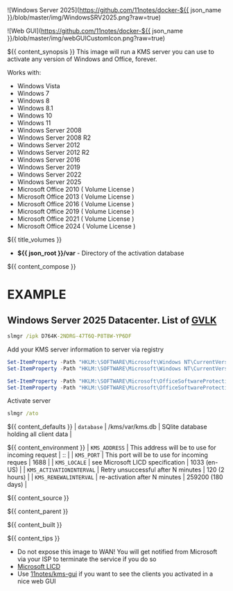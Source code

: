 ![Windows Server 2025](https://github.com/11notes/docker-${{ json_name }}/blob/master/img/WindowsSRV2025.png?raw=true)

![Web GUI](https://github.com/11notes/docker-${{ json_name }}/blob/master/img/webGUICustomIcon.png?raw=true)

${{ content_synopsis }} This image will run a KMS server you can use to activate any version of Windows and Office, forever.

Works with:
- Windows Vista 
- Windows 7 
- Windows 8
- Windows 8.1
- Windows 10
- Windows 11
- Windows Server 2008
- Windows Server 2008 R2
- Windows Server 2012
- Windows Server 2012 R2
- Windows Server 2016
- Windows Server 2019
- Windows Server 2022
- Windows Server 2025
- Microsoft Office 2010 ( Volume License )
- Microsoft Office 2013 ( Volume License )
- Microsoft Office 2016 ( Volume License )
- Microsoft Office 2019 ( Volume License )
- Microsoft Office 2021 ( Volume License )
- Microsoft Office 2024 ( Volume License )

${{ title_volumes }}
* **${{ json_root }}/var** - Directory of the activation database

${{ content_compose }}

# EXAMPLE
## Windows Server 2025 Datacenter. List of [GVLK](https://learn.microsoft.com/en-us/windows-server/get-started/kms-client-activation-keys)
```cmd
slmgr /ipk D764K-2NDRG-47T6Q-P8T8W-YP6DF
```
Add your KMS server information to server via registry
```powershell
Set-ItemProperty -Path "HKLM:\SOFTWARE\Microsoft\Windows NT\CurrentVersion\SoftwareProtectionPlatform" -Name "KeyManagementServiceName" -Value "KMS_IP"
Set-ItemProperty -Path "HKLM:\SOFTWARE\Microsoft\Windows NT\CurrentVersion\SoftwareProtectionPlatform" -Name "KeyManagementServicePort" -Value "KMS_PORT"

Set-ItemProperty -Path "HKLM:\SOFTWARE\Microsoft\OfficeSoftwareProtectionPlatform" -Name "KeyManagementServiceName" -Value "KMS_IP"
Set-ItemProperty -Path "HKLM:\SOFTWARE\Microsoft\OfficeSoftwareProtectionPlatform" -Name "KeyManagementServicePort" -Value "KMS_PORT"
```
Activate server
```cmd
slmgr /ato
```

${{ content_defaults }}
| `database` | /kms/var/kms.db | SQlite database holding all client data |

${{ content_environment }}
| `KMS_ADDRESS` | This address will be to use for incoming request | :: |
| `KMS_PORT` | This port will be to use for incoming reques | 1688 |
| `KMS_LOCALE` | see Microsoft LICD specification | 1033 (en-US) |
| `KMS_ACTIVATIONINTERVAL` | Retry unsuccessful after N minutes | 120 (2 hours) |
| `KMS_RENEWALINTERVAL` | re-activation after N minutes | 259200 (180 days) |

${{ content_source }}

${{ content_parent }}

${{ content_built }}

${{ content_tips }}
* Do not expose this image to WAN! You will get notified from Microsoft via your ISP to terminate the service if you do so
* [Microsoft LICD](https://learn.microsoft.com/en-us/openspecs/office_standards/ms-oe376/6c085406-a698-4e12-9d4d-c3b0ee3dbc4a)
* Use [11notes/kms-gui](https://github.com/11notes/docker-kms-gui) if you want to see the clients you activated in a nice web GUI

